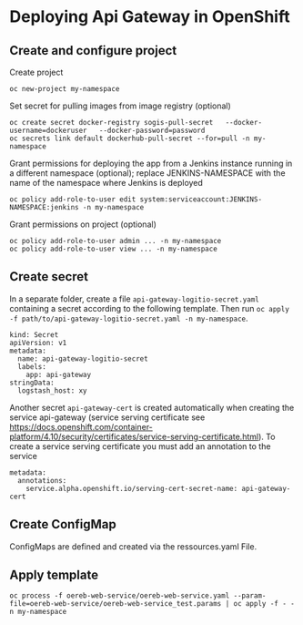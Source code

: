 # Deploying Api Gateway in OpenShift

## Create and configure project

Create project
```
oc new-project my-namespace
```

Set secret for pulling images from image registry (optional)
```
oc create secret docker-registry sogis-pull-secret   --docker-username=dockeruser   --docker-password=password
oc secrets link default dockerhub-pull-secret --for=pull -n my-namespace
```

Grant permissions for deploying the app
from a Jenkins instance running in a different namespace (optional);
replace JENKINS-NAMESPACE with the name of the namespace
where Jenkins is deployed
```
oc policy add-role-to-user edit system:serviceaccount:JENKINS-NAMESPACE:jenkins -n my-namespace
```

Grant permissions on project (optional)
```
oc policy add-role-to-user admin ... -n my-namespace
oc policy add-role-to-user view ... -n my-namespace
```

## Create secret

In a separate folder, create a file `api-gateway-logitio-secret.yaml`
containing a secret according to the following template.
Then run `oc apply -f path/to/api-gateway-logitio-secret.yaml -n my-namespace`.

```
kind: Secret
apiVersion: v1
metadata:
  name: api-gateway-logitio-secret
  labels:
    app: api-gateway
stringData:
  logstash_host: xy
```

Another secret `api-gateway-cert` is created automatically when creating the service api-gateway (service serving certificate see https://docs.openshift.com/container-platform/4.10/security/certificates/service-serving-certificate.html). To create a service serving certificate you must add an annotation to the service 

```
metadata:
  annotations:
    service.alpha.openshift.io/serving-cert-secret-name: api-gateway-cert
```

## Create ConfigMap

ConfigMaps are defined and created via the ressources.yaml File.

## Apply template

```
oc process -f oereb-web-service/oereb-web-service.yaml --param-file=oereb-web-service/oereb-web-service_test.params | oc apply -f - -n my-namespace
```
